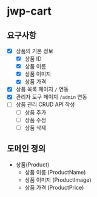 # jwp-cart

## 요구사항

- [x] 상품의 기본 정보
    - [x] 상품 ID
    - [x] 상품 이름
    - [x] 상품 이미지
    - [x] 상품 가격
- [x] 상품 목록 페이지 `/` 연동
- [x] 관리자 도구 페이지 `/admin` 연동
- [ ] 상품 관리 CRUD API 작성
  - [ ] 상품 추가
  - [ ] 상품 수정
  - [ ] 상품 삭제

## 도메인 정의

- 상품(Product)
  - 상품 이름 (ProductName)
  - 상품 이미지 (ProductImage)
  - 상품 가격 (ProductPrice)